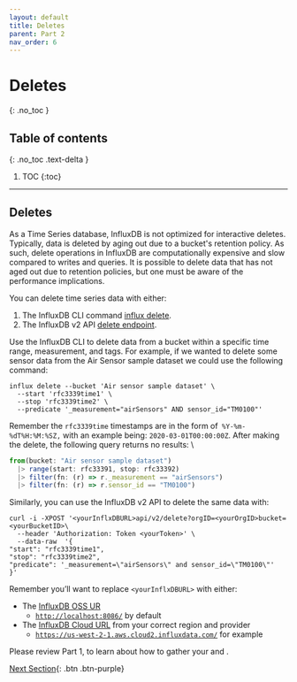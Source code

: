```yaml
---
layout: default
title: Deletes
parent: Part 2
nav_order: 6
---
```


# Deletes
{: .no_toc }

## Table of contents
{: .no_toc .text-delta }

1. TOC
{:toc}

---
## Deletes

As a Time Series database, InfluxDB is not optimized for interactive deletes. Typically, data is deleted by aging out due to a bucket's retention policy. As such, delete operations in InfluxDB are computationally expensive and slow compared to writes and queries. It is possible to delete data that has not aged out due to retention policies, but one must be aware of the performance implications.

You can delete time series data with either:

1.  The InfluxDB CLI command [influx delete](https://docs.influxdata.com/influxdb/cloud/write-data/delete-data/).
2.  The InfluxDB v2 API [delete endpoint](https://docs.influxdata.com/influxdb/cloud/api/#operation/PostDelete). 

Use the InfluxDB CLI to delete data from a bucket within a specific time range, measurement, and tags. For example, if we wanted to delete some sensor data from the Air  Sensor sample dataset we could use the following command: 


```
influx delete --bucket 'Air sensor sample dataset' \
  --start 'rfc3339time1' \
  --stop 'rfc3339time2' \
  --predicate '_measurement="airSensors" AND sensor_id="TM0100"'
```


Remember the `rfc3339time` timestamps are in  the form of` %Y-%m-%dT%H:%M:%SZ,` with an example being: `2020-03-01T00:00:00Z`. After making the delete, the following query returns no results: \



```js
from(bucket: "Air sensor sample dataset")
  |> range(start: rfc33391, stop: rfc33392)
  |> filter(fn: (r) => r._measurement == "airSensors")
  |> filter(fn: (r) => r.sensor_id == "TM0100")
```


Similarly, you can use the InfluxDB v2 API to delete the same data with: 


```
curl -i -XPOST '<yourInflxDBURL>api/v2/delete?orgID=<yourOrgID>bucket=<yourBucketID>\
  --header 'Authorization: Token <yourToken>' \
  --data-raw  '{
"start": "rfc3339time1",
"stop": "rfc3339time2",
"predicate": '_measurement=\"airSensors\" and sensor_id=\"TM0100\"'
}'
```


Remember you’ll want to replace `<yourInflxDBURL>` with either:



* The [InfluxDB OSS UR](https://docs.influxdata.com/influxdb/v2.0/reference/urls/) 
    * <code>[http://localhost:8086/](http://localhost:8086/)</code>  by default
* The [InfluxDB Cloud URL](https://docs.influxdata.com/influxdb/cloud/reference/regions/) from your correct region and provider
    * <code>https://us-west-2-1.aws.cloud2.influxdata.com/</code> for example

Please review Part 1, to learn about how to gather your <code><yourBucketID></code> and <code><yourOrgID></code>. 

[Next Section]({{site.baseurl}}/docs/part-2/optimizing-flux-performance){: .btn .btn-purple}
